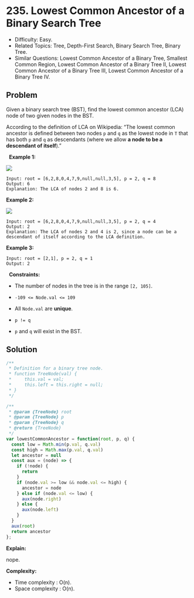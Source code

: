# 235. Lowest Common Ancestor of a Binary Search Tree

- Difficulty: Easy.
- Related Topics: Tree, Depth-First Search, Binary Search Tree, Binary Tree.
- Similar Questions: Lowest Common Ancestor of a Binary Tree, Smallest Common Region, Lowest Common Ancestor of a Binary Tree II, Lowest Common Ancestor of a Binary Tree III, Lowest Common Ancestor of a Binary Tree IV.

## Problem

Given a binary search tree (BST), find the lowest common ancestor (LCA) node of two given nodes in the BST.

According to the definition of LCA on Wikipedia: “The lowest common ancestor is defined between two nodes ```p``` and ```q``` as the lowest node in ```T``` that has both ```p``` and ```q``` as descendants (where we allow **a node to be a descendant of itself**).”

 
**Example 1:**

![](https://assets.leetcode.com/uploads/2018/12/14/binarysearchtree_improved.png)

```
Input: root = [6,2,8,0,4,7,9,null,null,3,5], p = 2, q = 8
Output: 6
Explanation: The LCA of nodes 2 and 8 is 6.
```

**Example 2:**

![](https://assets.leetcode.com/uploads/2018/12/14/binarysearchtree_improved.png)

```
Input: root = [6,2,8,0,4,7,9,null,null,3,5], p = 2, q = 4
Output: 2
Explanation: The LCA of nodes 2 and 4 is 2, since a node can be a descendant of itself according to the LCA definition.
```

**Example 3:**

```
Input: root = [2,1], p = 2, q = 1
Output: 2
```

 
**Constraints:**


	
- The number of nodes in the tree is in the range ```[2, 105]```.
	
- ```-109 <= Node.val <= 109```
	
- All ```Node.val``` are **unique**.
	
- ```p != q```
	
- ```p``` and ```q``` will exist in the BST.



## Solution

```javascript
/**
 * Definition for a binary tree node.
 * function TreeNode(val) {
 *     this.val = val;
 *     this.left = this.right = null;
 * }
 */

/**
 * @param {TreeNode} root
 * @param {TreeNode} p
 * @param {TreeNode} q
 * @return {TreeNode}
 */
var lowestCommonAncestor = function(root, p, q) {
  const low = Math.min(p.val, q.val)
  const high = Math.max(p.val, q.val)
  let ancestor = null
  const aux = (node) => {
    if (!node) {
      return
    }
    if (node.val >= low && node.val <= high) {
      ancestor = node
    } else if (node.val <= low) {
      aux(node.right)
    } else {
      aux(node.left)
    }
  }
  aux(root)
  return ancestor
};
```

**Explain:**

nope.

**Complexity:**

* Time complexity : O(n).
* Space complexity : O(n).
